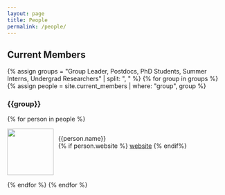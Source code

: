 ```yaml
---
layout: page
title: People
permalink: /people/
---
```


## Current Members ##
{% assign groups = "Group Leader, Postdocs, PhD Students, Summer Interns, Undergrad Researchers" | split: ", " %}
{% for group in groups %}
{% assign people = site.current_members | where: "group", group %}
<br>
### {{group}} 
{% for person in people %}

<div style="overflow:hidden">

<img src="{{person.photo}}" style="width:80pt;padding-right:6pt" align="left"/>
<p>{{person.name}}<br>
{% if person.website %}
<a href="{{person.website}}">website</a>
{% endif%}
</p>
</div> 
<p>  </p>

{% endfor %}
{% endfor %}
